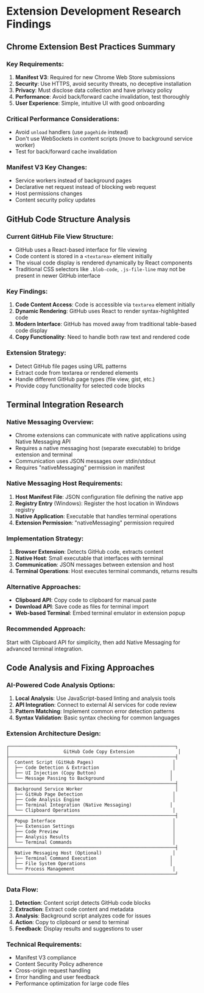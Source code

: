 
# Extension Development Research Findings

## Chrome Extension Best Practices Summary

### Key Requirements:
1. **Manifest V3**: Required for new Chrome Web Store submissions
2. **Security**: Use HTTPS, avoid security threats, no deceptive installation
3. **Privacy**: Must disclose data collection and have privacy policy
4. **Performance**: Avoid back/forward cache invalidation, test thoroughly
5. **User Experience**: Simple, intuitive UI with good onboarding

### Critical Performance Considerations:
- Avoid `unload` handlers (use `pagehide` instead)
- Don't use WebSockets in content scripts (move to background service worker)
- Test for back/forward cache invalidation

### Manifest V3 Key Changes:
- Service workers instead of background pages
- Declarative net request instead of blocking web request
- Host permissions changes
- Content security policy updates




## GitHub Code Structure Analysis

### Current GitHub File View Structure:
- GitHub uses a React-based interface for file viewing
- Code content is stored in a `<textarea>` element initially
- The visual code display is rendered dynamically by React components
- Traditional CSS selectors like `.blob-code`, `.js-file-line` may not be present in newer GitHub interface

### Key Findings:
1. **Code Content Access**: Code is accessible via `textarea` element initially
2. **Dynamic Rendering**: GitHub uses React to render syntax-highlighted code
3. **Modern Interface**: GitHub has moved away from traditional table-based code display
4. **Copy Functionality**: Need to handle both raw text and rendered code

### Extension Strategy:
- Detect GitHub file pages using URL patterns
- Extract code from textarea or rendered elements
- Handle different GitHub page types (file view, gist, etc.)
- Provide copy functionality for selected code blocks


## Terminal Integration Research

### Native Messaging Overview:
- Chrome extensions can communicate with native applications using Native Messaging API
- Requires a native messaging host (separate executable) to bridge extension and terminal
- Communication uses JSON messages over stdin/stdout
- Requires "nativeMessaging" permission in manifest

### Native Messaging Host Requirements:
1. **Host Manifest File**: JSON configuration file defining the native app
2. **Registry Entry** (Windows): Register the host location in Windows registry
3. **Native Application**: Executable that handles terminal operations
4. **Extension Permission**: "nativeMessaging" permission required

### Implementation Strategy:
1. **Browser Extension**: Detects GitHub code, extracts content
2. **Native Host**: Small executable that interfaces with terminal
3. **Communication**: JSON messages between extension and host
4. **Terminal Operations**: Host executes terminal commands, returns results

### Alternative Approaches:
- **Clipboard API**: Copy code to clipboard for manual paste
- **Download API**: Save code as files for terminal import
- **Web-based Terminal**: Embed terminal emulator in extension popup

### Recommended Approach:
Start with Clipboard API for simplicity, then add Native Messaging for advanced terminal integration.


## Code Analysis and Fixing Approaches

### AI-Powered Code Analysis Options:
1. **Local Analysis**: Use JavaScript-based linting and analysis tools
2. **API Integration**: Connect to external AI services for code review
3. **Pattern Matching**: Implement common error detection patterns
4. **Syntax Validation**: Basic syntax checking for common languages

### Extension Architecture Design:

```
┌─────────────────────────────────────────────────────────────┐
│                    GitHub Code Copy Extension                │
├─────────────────────────────────────────────────────────────┤
│  Content Script (GitHub Pages)                             │
│  ├── Code Detection & Extraction                           │
│  ├── UI Injection (Copy Button)                           │
│  └── Message Passing to Background                        │
├─────────────────────────────────────────────────────────────┤
│  Background Service Worker                                  │
│  ├── GitHub Page Detection                                 │
│  ├── Code Analysis Engine                                  │
│  ├── Terminal Integration (Native Messaging)              │
│  └── Clipboard Operations                                  │
├─────────────────────────────────────────────────────────────┤
│  Popup Interface                                           │
│  ├── Extension Settings                                    │
│  ├── Code Preview                                          │
│  ├── Analysis Results                                      │
│  └── Terminal Commands                                     │
├─────────────────────────────────────────────────────────────┤
│  Native Messaging Host (Optional)                          │
│  ├── Terminal Command Execution                           │
│  ├── File System Operations                               │
│  └── Process Management                                    │
└─────────────────────────────────────────────────────────────┘
```

### Data Flow:
1. **Detection**: Content script detects GitHub code blocks
2. **Extraction**: Extract code content and metadata
3. **Analysis**: Background script analyzes code for issues
4. **Action**: Copy to clipboard or send to terminal
5. **Feedback**: Display results and suggestions to user

### Technical Requirements:
- Manifest V3 compliance
- Content Security Policy adherence
- Cross-origin request handling
- Error handling and user feedback
- Performance optimization for large code files

